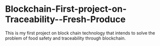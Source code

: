 # Blockchain-First-project-on-Traceability--Fresh-Produce
This is my first project on block chain technology that intends to solve the problem of food safety and traceability through blockchain.
